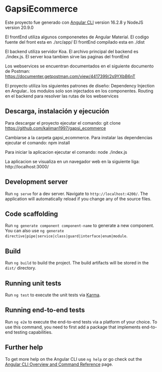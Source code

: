 # GapsiEcommerce

Este proyecto fue generado con [Angular CLI](https://github.com/angular/angular-cli) version 16.2.8 y NodeJS version 20.9.0

El frontEnd utiliza algunos componenetes de Angular Material. El codigo fuente del front esta en ./src/app/
El frontEnd compilado esta en ./dist

El backend utiliza servidor Koa. El archivo principal del backend es ./index.js. El server koa tambien sirve las paginas del frontEnd

Los webservices se encuentran documentados en el siguiente documento de Postman: https://documenter.getpostman.com/view/4417399/2s9YXbB6nT

El proyecto utiliza los siguientes patrones de diseño:
Dependency Injection en Angular.. los modulos solo son injectados en los componentes.
Routing en el backend para resolver las rutas de los webservices

## Descarga, instalación y ejecución

Para descargar el proyecto ejecutar el comando: git clone https://github.com/kaliman1997/gapsi_ecommerce

Cambiarse a la carpeta gapsi_ecommerce.
Para instalar las dependencias ejecutar el comando: npm install

Para iniciar la aplicacion ejecutar el comando: node ./index.js

La aplicacion se visualiza en un navegador web en la siguiente liga: http://localhost:3000/



## Development server

Run `ng serve` for a dev server. Navigate to `http://localhost:4200/`. The application will automatically reload if you change any of the source files.

## Code scaffolding

Run `ng generate component component-name` to generate a new component. You can also use `ng generate directive|pipe|service|class|guard|interface|enum|module`.

## Build

Run `ng build` to build the project. The build artifacts will be stored in the `dist/` directory.

## Running unit tests

Run `ng test` to execute the unit tests via [Karma](https://karma-runner.github.io).

## Running end-to-end tests

Run `ng e2e` to execute the end-to-end tests via a platform of your choice. To use this command, you need to first add a package that implements end-to-end testing capabilities.

## Further help

To get more help on the Angular CLI use `ng help` or go check out the [Angular CLI Overview and Command Reference](https://angular.io/cli) page.
